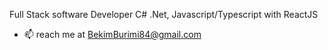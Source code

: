 Full Stack software Developer
C# .Net, Javascript/Typescript with ReactJS
- 📫 reach me at BekimBurimi84@gmail.com

